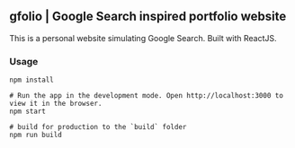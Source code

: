 ## gfolio | Google Search inspired portfolio website

This is a personal website simulating Google Search. Built with ReactJS.




### Usage
```
npm install

# Run the app in the development mode. Open http://localhost:3000 to view it in the browser.
npm start

# build for production to the `build` folder
npm run build
```



